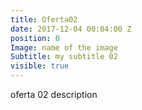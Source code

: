 ```yaml
---
title: Oferta02
date: 2017-12-04 00:04:00 Z
position: 0
Image: name of the image
Subtitle: my subtitle 02
visible: true
---
```


oferta 02 description